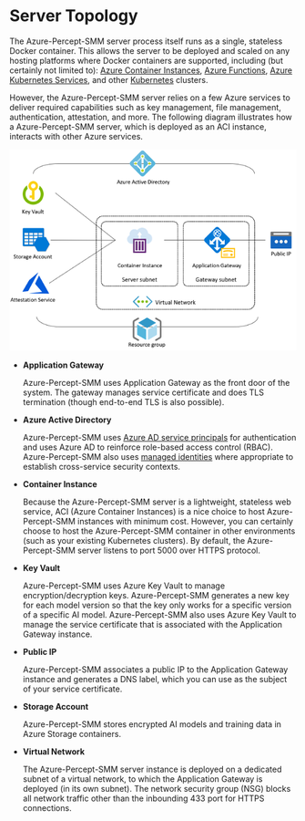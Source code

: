 # Server Topology

The Azure-Percept-SMM server process itself runs as a single, stateless Docker container. This allows the server to be deployed and scaled on any hosting platforms where Docker containers are supported, including (but certainly not limited to): [Azure Container Instances](https://azure.microsoft.com/en-us/services/container-instances/), [Azure Functions](https://azure.microsoft.com/en-us/services/functions/), [Azure Kubernetes Services](https://azure.microsoft.com/en-us/services/kubernetes-service), and other [Kubernetes](https://kubernetes.io/) clusters.

However, the Azure-Percept-SMM server relies on a few Azure services to deliver required capabilities such as key management, file management, authentication, attestation, and more. The following diagram illustrates how a Azure-Percept-SMM server, which is deployed as an ACI instance, interacts with other Azure services.

![topology](./imgs/topology.png)

* **Application Gateway**
  
  Azure-Percept-SMM uses Application Gateway as the front door of the system. The gateway manages service certificate and does TLS termination (though end-to-end TLS is also possible).
  
* **Azure Active Directory**
  
  Azure-Percept-SMM uses [Azure AD service principals](https://docs.microsoft.com/en-us/azure/active-directory/develop/app-objects-and-service-principals) for authentication and uses Azure AD to reinforce role-based access control (RBAC). Azure-Percept-SMM also uses [managed identities](https://docs.microsoft.com/en-us/azure/active-directory/managed-identities-azure-resources/overview) where appropriate to establish cross-service security contexts.

* **Container Instance**

    Because the Azure-Percept-SMM server is a lightweight, stateless web service, ACI (Azure Container Instances) is a nice choice to host Azure-Percept-SMM instances with minimum cost. However, you can certainly choose to host the Azure-Percept-SMM container in other environments (such as your existing Kubernetes clusters). By default, the Azure-Percept-SMM server listens to port 5000 over HTTPS protocol.

* **Key Vault**
  
    Azure-Percept-SMM uses Azure Key Vault to manage encryption/decryption keys. Azure-Percept-SMM generates a new key for each model version so that the key only works for a specific version of a specific AI model. Azure-Percept-SMM also uses Azure Key Vault to manage the service certificate that is associated with the Application Gateway instance.

* **Public IP**
  
    Azure-Percept-SMM associates a public IP to the Application Gateway instance and generates a DNS label, which you can use as the subject of your service certificate.

* **Storage Account**

    Azure-Percept-SMM stores encrypted AI models and training data in Azure Storage containers.

* **Virtual Network**

    The Azure-Percept-SMM server instance is deployed on a dedicated subnet of a virtual network, to which the Application Gateway is deployed (in its own subnet). The network security group (NSG) blocks all network traffic other than the inbounding 433 port for HTTPS connections.